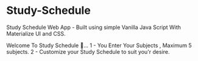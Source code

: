 # Study-Schedule

Study Schedule Web App - Built using simple Vanilla Java Script With Materialize UI and CSS. 

Welcome To Study Schedule 👋...
1 - You Enter Your Subjects , Maximum 5 subjects.
2 - Customize your Study Schedule to suit you'r desire.
